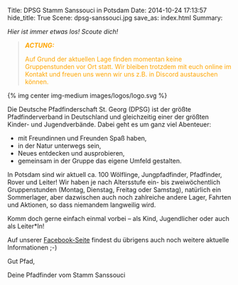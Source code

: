 Title: DPSG Stamm Sanssouci in Potsdam
Date: 2014-10-24 17:13:57
hide_title: True
Scene: dpsg-sanssouci.jpg
save_as: index.html
Summary: 

*Hier ist immer etwas los! Scoute dich!*

> <span style="color:orange">**_ACTUNG:_**</span>
> 
> <span style="color:orange">Auf Grund der aktuellen Lage finden momentan keine Gruppenstunden vor Ort statt. Wir bleiben trotzdem mit euch online im Kontakt und freuen uns wenn wir uns z.B. in Discord austauschen können.</span>

{% img center img-medium images/logos/logo.svg %}

Die Deutsche Pfadfinderschaft St. Georg (DPSG) ist der größte Pfadfinderverband in Deutschland und gleichzeitig einer der größten Kinder- und Jugendverbände. Dabei geht es um ganz viel Abenteuer:

* mit Freundinnen und Freunden Spaß haben,
* in der Natur unterwegs sein,
* Neues entdecken und ausprobieren,
* gemeinsam in der Gruppe das eigene Umfeld gestalten.

In Potsdam sind wir aktuell ca. 100 Wölflinge, Jungpfadfinder, Pfadfinder, Rover und Leiter! Wir haben je nach Altersstufe ein- bis zweiwöchentlich Gruppenstunden (Montag, Dienstag, Freitag oder Samstag), natürlich ein Sommerlager, aber dazwischen auch noch zahlreiche andere Lager, Fahrten und Aktionen, so dass niemandem langweilig wird. 

Komm doch gerne einfach einmal vorbei – als Kind, Jugendlicher oder auch als Leiter*In!

Auf unserer [Facebook-Seite](https://www.facebook.com/pfadispotsdam) findest du übrigens auch noch weitere aktuelle Informationen ;-)

Gut Pfad,

Deine Pfadfinder vom Stamm Sanssouci